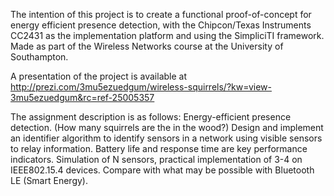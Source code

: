 The intention of this project is to create a functional proof-of-concept for energy efficient presence detection, with the Chipcon/Texas Instruments CC2431 as the implementation platform and using the SimpliciTI framework. Made as part of the Wireless Networks course at the University of Southampton.

A presentation of the project is available at http://prezi.com/3mu5ezuedgum/wireless-squirrels/?kw=view-3mu5ezuedgum&rc=ref-25005357

The assignment description is as follows: Energy-efficient presence detection. (How many squirrels are the in the wood?) Design and implement an identifier algorithm to identify sensors in a network using visible sensors to relay information. Battery life and response time are key performance indicators. Simulation of N sensors, practical implementation of 3-4 on IEEE802.15.4 devices. Compare with what may be possible with Bluetooth LE (Smart Energy).
